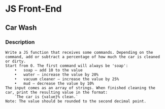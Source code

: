 # JS Front-End

## Car Wash

### Description
    Write a JS function that receives some commands. Depending on the command, add or subtract a percentage of how much the car is cleaned or dirty. 
    Start from 0. The first command will always be 'soap':
        •	soap – add 10 to the value
        •	water – increase the value by 20%
        •	vacuum cleaner – increase the value by 25%
        •	mud – decrease the value by 10%
    The input comes as an array of strings. When finished cleaning the car, print the resulting value in the format:
        `The car is {value}% clean.`
    Note: The value should be rounded to the second decimal point.
